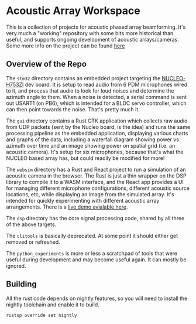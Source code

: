 # Acoustic Array Workspace

This is a collection of projects for acoustic phased array beamforming. It's very much a "working" repository with some bits more historical than useful, and supports ongoing development of acoustic arrays/cameras. Some more info on the project can be found [here](https://jeffmcbride.net/acoustic-beamforming/)

## Overview of the Repo

The `stm32` directory contains an embedded project targeting the [NUCLEO-H753ZI](https://www.st.com/en/evaluation-tools/nucleo-h753zi.html) dev board. It is setup to read audio from 6 PDM microphones wired to it, and process that audio to look for loud noises and determine the azimuth angle to them. When a noise is detected, a serial command is sent out USART1 (on PB6), which is intended for a BLDC servo controller, which can then point towards the noise. That's pretty much it. 

The `gui` directory contains a Rust GTK application which collects raw audio from UDP packets (sent by the Nucleo board, is the idea) and runs the same processing pipeline as the embedded application, displaying various charts and graphs of the data, including a waterfall diagram showing power vs azimuth over time and an image showing power on spatial grid (i.e. an acoustic camera). It's setup for six microphones, because that's what the NUCLEO based array has, but could readily be modified for more! 

The `websim` directory has a Rust and React project to run a simulation of an acoustic camera in the browser. The Rust is just a thin wrapper on the DSP library to compile it to a WASM interface, and the React app provides a UI for managing different microphone configurations, different acoustic source locations, etc, while displaying an image from the simulated array. It's intended for quickly experimenting with different acoustic array arrangements. There is a [live demo avialable here](https://jeffmcbride.net/acoustic-sim/).

The `dsp` directory has the core signal processing code, shared by all three of the above targets. 

The `clitools` is basically deprecated. At some point it should either get removed or refreshed. 

The `python_experiments` is more or less a scratchpad of tools that were useful during development and may become useful again. It can mostly be ignored.

## Building

All the rust code depends on nightly features, so you will need to install the nightly toolchain and enable it to build.

`rustup override set nightly`

